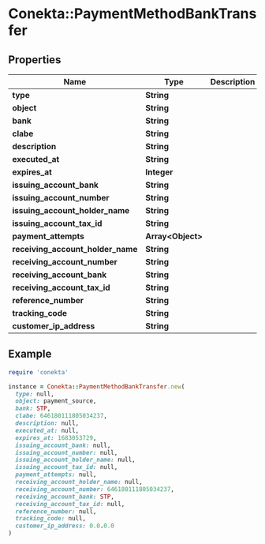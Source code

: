 # Conekta::PaymentMethodBankTransfer

## Properties

| Name | Type | Description | Notes |
| ---- | ---- | ----------- | ----- |
| **type** | **String** |  | [optional] |
| **object** | **String** |  |  |
| **bank** | **String** |  | [optional] |
| **clabe** | **String** |  | [optional] |
| **description** | **String** |  | [optional] |
| **executed_at** | **String** |  | [optional] |
| **expires_at** | **Integer** |  | [optional] |
| **issuing_account_bank** | **String** |  | [optional] |
| **issuing_account_number** | **String** |  | [optional] |
| **issuing_account_holder_name** | **String** |  | [optional] |
| **issuing_account_tax_id** | **String** |  | [optional] |
| **payment_attempts** | **Array&lt;Object&gt;** |  | [optional] |
| **receiving_account_holder_name** | **String** |  | [optional] |
| **receiving_account_number** | **String** |  | [optional] |
| **receiving_account_bank** | **String** |  | [optional] |
| **receiving_account_tax_id** | **String** |  | [optional] |
| **reference_number** | **String** |  | [optional] |
| **tracking_code** | **String** |  | [optional] |
| **customer_ip_address** | **String** |  | [optional] |

## Example

```ruby
require 'conekta'

instance = Conekta::PaymentMethodBankTransfer.new(
  type: null,
  object: payment_source,
  bank: STP,
  clabe: 646180111805034237,
  description: null,
  executed_at: null,
  expires_at: 1683053729,
  issuing_account_bank: null,
  issuing_account_number: null,
  issuing_account_holder_name: null,
  issuing_account_tax_id: null,
  payment_attempts: null,
  receiving_account_holder_name: null,
  receiving_account_number: 646180111805034237,
  receiving_account_bank: STP,
  receiving_account_tax_id: null,
  reference_number: null,
  tracking_code: null,
  customer_ip_address: 0.0.0.0
)
```

